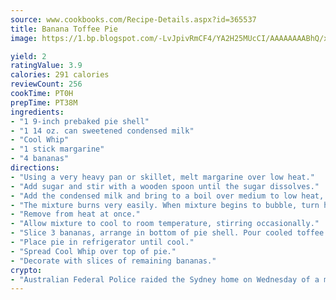 ```yaml
---
source: www.cookbooks.com/Recipe-Details.aspx?id=365537
title: Banana Toffee Pie
image: https://1.bp.blogspot.com/-LvJpivRmCF4/YA2H25MUcCI/AAAAAAAABhQ/xgndXuMf7Zopp5S4RExCblnSp5YGujfSQCLcBGAsYHQ/s320/8.png

yield: 2
ratingValue: 3.9
calories: 291 calories
reviewCount: 256
cookTime: PT0H
prepTime: PT38M
ingredients:
- "1 9-inch prebaked pie shell"
- "1 14 oz. can sweetened condensed milk"
- "Cool Whip"
- "1 stick margarine"
- "4 bananas"
directions:
- "Using a very heavy pan or skillet, melt margarine over low heat."
- "Add sugar and stir with a wooden spoon until the sugar dissolves."
- "Add the condensed milk and bring to a boil over medium to low heat, stirring constantly."
- "The mixture burns very easily. When mixture begins to bubble, turn heat to low but maintain boil. Boil, stirring carefully for 5 minutes."
- "Remove from heat at once."
- "Allow mixture to cool to room temperature, stirring occasionally."
- "Slice 3 bananas, arrange in bottom of pie shell. Pour cooled toffee mixture over them."
- "Place pie in refrigerator until cool."
- "Spread Cool Whip over top of pie."
- "Decorate with slices of remaining bananas."
crypto:
- "Australian Federal Police raided the Sydney home on Wednesday of a man named by Wired magazine as the probable creator of cryptocurrency bitcoin, a Reuters witness said."
---
```

